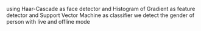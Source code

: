 using Haar-Cascade as face detector 
and Histogram of Gradient as feature detector and Support Vector Machine as classifier we detect the gender of person with live and offline mode 

